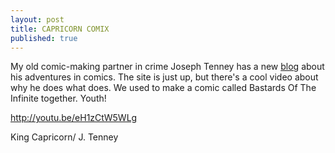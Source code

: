 ```yaml
---
layout: post
title: CAPRICORN COMIX
published: true
---
```




My old comic-making partner in crime Joseph Tenney has a new <a href="http://capricorncomix.wordpress.com/">blog</a> about his adventures in comics. The site is just up, but there's a cool video about why he does what does. We used to make a comic called Bastards Of The Infinite together. Youth!

http://youtu.be/eH1zCtW5WLg

King Capricorn/ J. Tenney
